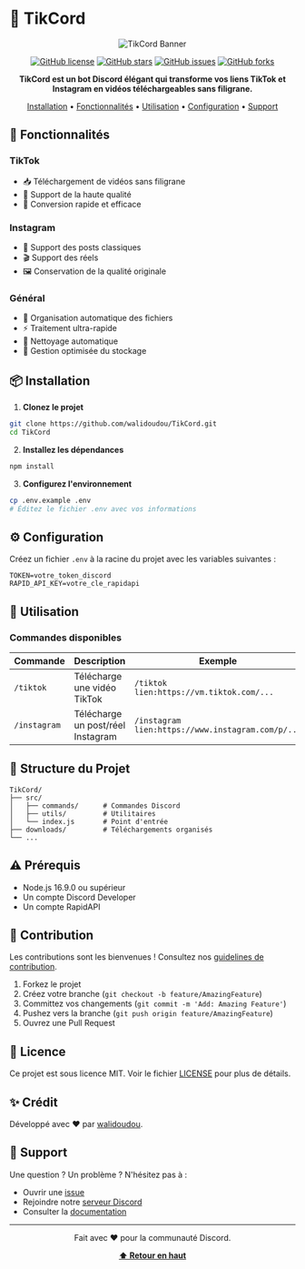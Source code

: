 # 🤖 TikCord

<div align="center">

![TikCord Banner](https://raw.githubusercontent.com/walidoudou/TikCord/main/assets/banner.png)

[![GitHub license](https://img.shields.io/github/license/walidoudou/TikCord)](https://github.com/walidoudou/TikCord/blob/main/LICENSE)
[![GitHub stars](https://img.shields.io/github/stars/walidoudou/TikCord)](https://github.com/walidoudou/TikCord/stargazers)
[![GitHub issues](https://img.shields.io/github/issues/walidoudou/TikCord)](https://github.com/walidoudou/TikCord/issues)
[![GitHub forks](https://img.shields.io/github/forks/walidoudou/TikCord)](https://github.com/walidoudou/TikCord/network)

**TikCord est un bot Discord élégant qui transforme vos liens TikTok et Instagram en vidéos téléchargeables sans filigrane.**

[Installation](#-installation) • 
[Fonctionnalités](#-fonctionnalités) • 
[Utilisation](#-utilisation) • 
[Configuration](#-configuration) • 
[Support](#-support)

</div>

## 🌟 Fonctionnalités

### TikTok
- 📥 Téléchargement de vidéos sans filigrane
- 🎥 Support de la haute qualité
- 🔄 Conversion rapide et efficace

### Instagram
- 📱 Support des posts classiques
- 🎬 Support des réels
- 🖼️ Conservation de la qualité originale

### Général
- 📁 Organisation automatique des fichiers
- ⚡ Traitement ultra-rapide
- 🧹 Nettoyage automatique
- 💾 Gestion optimisée du stockage

## 📦 Installation

1. **Clonez le projet**
```bash
git clone https://github.com/walidoudou/TikCord.git
cd TikCord
```

2. **Installez les dépendances**
```bash
npm install
```

3. **Configurez l'environnement**
```bash
cp .env.example .env
# Éditez le fichier .env avec vos informations
```

## ⚙️ Configuration

Créez un fichier `.env` à la racine du projet avec les variables suivantes :

```env
TOKEN=votre_token_discord
RAPID_API_KEY=votre_cle_rapidapi
```

## 🚀 Utilisation

### Commandes disponibles

| Commande | Description | Exemple |
|----------|-------------|---------|
| `/tiktok` | Télécharge une vidéo TikTok | `/tiktok lien:https://vm.tiktok.com/...` |
| `/instagram` | Télécharge un post/réel Instagram | `/instagram lien:https://www.instagram.com/p/...` |

## 📂 Structure du Projet

```
TikCord/
├── src/
│   ├── commands/      # Commandes Discord
│   ├── utils/         # Utilitaires
│   └── index.js       # Point d'entrée
├── downloads/         # Téléchargements organisés
└── ...
```

## ⚠️ Prérequis

- Node.js 16.9.0 ou supérieur
- Un compte Discord Developer
- Un compte RapidAPI

## 🤝 Contribution

Les contributions sont les bienvenues ! Consultez nos [guidelines de contribution](https://github.com/walidoudou/TikCord/blob/main/CONTRIBUTING.md).

1. Forkez le projet
2. Créez votre branche (`git checkout -b feature/AmazingFeature`)
3. Committez vos changements (`git commit -m 'Add: Amazing Feature'`)
4. Pushez vers la branche (`git push origin feature/AmazingFeature`)
5. Ouvrez une Pull Request

## 📝 Licence

Ce projet est sous licence MIT. Voir le fichier [LICENSE](https://github.com/walidoudou/TikCord/blob/main/LICENSE) pour plus de détails.

## ✨ Crédit

Développé avec ❤️ par [walidoudou](https://github.com/walidoudou).

## 💬 Support

Une question ? Un problème ? N'hésitez pas à :
- Ouvrir une [issue](https://github.com/walidoudou/TikCord/issues)
- Rejoindre notre [serveur Discord](https://discord.gg/votre-serveur)
- Consulter la [documentation](https://github.com/walidoudou/TikCord/wiki)

---

<div align="center">
  
Fait avec ❤️ pour la communauté Discord.

**[⬆ Retour en haut](#-tikcord)**

</div>